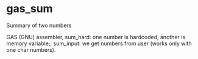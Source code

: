 # gas_sum
Summary of two numbers 

GAS (GNU) assembler, sum_hard: one number is hardcoded, another is memory variable;; sum_input: we get numbers from user (works only with one char numbers).

